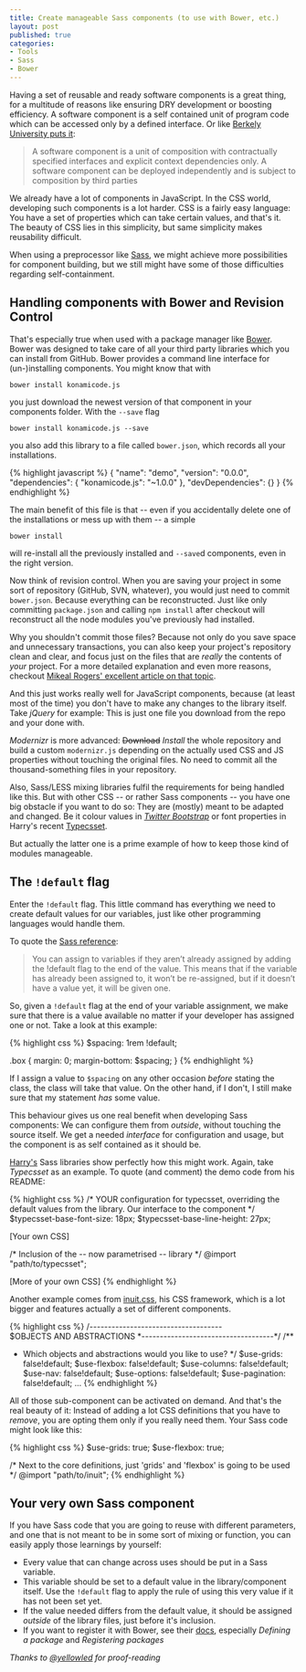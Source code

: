 ```yaml
---
title: Create manageable Sass components (to use with Bower, etc.)
layout: post
published: true
categories:
- Tools
- Sass
- Bower
---
```


Having a set of reusable and ready software components is a great thing, for a multitude of reasons like ensuring DRY development or boosting efficiency. A software component is a self contained unit of program code which can be accessed only by a defined interface. Or like [Berkely University puts it](http://www.eecs.berkeley.edu/~newton/Classes/EE290sp99/lectures/ee290aSp994_1/tsld009.htm):

> A software component is a unit of composition with contractually specified interfaces and explicit context dependencies only. A software component can be deployed independently and is subject to composition by third parties

We already have a lot of components in JavaScript. In the CSS world, developing such components is a lot harder. CSS is a fairly easy language: You have a set of properties which can take certain values, and that's it. The beauty of CSS lies in this simplicity, but same simplicity makes reusability difficult.

When using a preprocessor like [Sass](http://www.sass-lang.com), we might achieve more possibilities for component building, but we still might have some of those difficulties regarding self-containment.

## Handling components with Bower and Revision Control

That's especially true when used with a package manager like [Bower](http://bower.io). Bower was designed to take care of all your third party libraries which you can install from GitHub. Bower provides a command line interface for (un-)installing components. You might know that with 

```
bower install konamicode.js
```

you just download the newest version of that component in your components folder. With the `--save` flag

```
bower install konamicode.js --save
```

you also add this library to a file called `bower.json`, which records all your installations. 

{% highlight javascript %}
{
  "name": "demo",
  "version": "0.0.0",
  "dependencies": {
    "konamicode.js": "~1.0.0"
  },
  "devDependencies": {}
}
{% endhighlight %}

The main benefit of this file is that -- even if you accidentally delete one of the installations or mess up with them -- a simple 

```
bower install
```

will re-install all the previously installed and `--save`d components, even in the right version.

Now think of revision control. When you are saving your project in some sort of repository (GitHub, SVN, whatever), you would just need to commit `bower.json`. Because everything can be reconstructed. Just like only committing `package.json` and calling `npm install` after checkout will reconstruct all the node modules you've previously had installed.

Why you shouldn't commit those files? Because not only do you save space and unnecessary transactions, you can also keep your project's repository clean and clear, and focus just on the files that are *really* the contents of *your* project. For a more detailed explanation and even more reasons, checkout [Mikeal Rogers' excellent article on that topic](http://www.futurealoof.com/posts/nodemodules-in-git.html).

And this just works really well for JavaScript components, because (at least most of the time) you don't have to make any changes to the library itself. Take *jQuery* for example: This is just one file you download from the repo and your done with. 

*Modernizr* is more advanced: ~~Download~~ *Install* the whole repository and build a custom `modernizr.js` depending on the actually used CSS and JS properties without touching the original files. No need to commit all the thousand-something files in your repository. 

Also, Sass/LESS mixing libraries fulfil the requirements for being handled like this. But with other CSS -- or rather Sass components -- you have one big obstacle if you want to do so: They are (mostly) meant to be adapted and changed. Be it colour values in *[Twitter Bootstrap](https://github.com/jlong/sass-bootstrap)* or font properties in Harry's recent [Typecsset](https://github.com/csswizardry/typecsset). 

But actually the latter one is a prime example of how to keep those kind of modules manageable.


## The `!default` flag

Enter the `!default` flag. This little command has everything we need to create default values for our variables, just like other programming languages would handle them.

To quote the [Sass reference](http://sass-lang.com/documentation/file.SASS_REFERENCE.html#variable_defaults_):

> You can assign to variables if they aren’t already assigned by adding the !default flag to the end of the value. This means that if the variable has already been assigned to, it won’t be re-assigned, but if it doesn’t have a value yet, it will be given one.

So, given a `!default` flag at the end of your variable assignment, we make sure that there is a value available no matter if your developer has assigned one or not. Take a look at this example:

{% highlight css %}
$spacing: 	1rem !default;

.box {
  margin: 0;
  margin-bottom: $spacing;
}
{% endhighlight %}

If I assign a value to `$spacing` on any other occasion *before* stating the class, the class will take that value. On the other hand, if I don't, I still make sure that my statement *has* some value.

This behaviour gives us one real benefit when developing Sass components: We can configure them from *outside*, without touching the source itself. We get a needed *interface* for configuration and usage, but the component is as self contained as it should be.

[Harry's](http://twitter.com/csswizardry) Sass libraries show perfectly how this might work. Again, take *Typecsset* as an example. To quote (and comment) the demo code from his README:

{% highlight css %}
/* YOUR configuration for typecsset, overriding the
   default values from the library. Our interface to
   the component
 */
$typecsset-base-font-size:      18px;
$typecsset-base-line-height:    27px;

[Your own CSS]

/* Inclusion of the -- now parametrised -- library */
@import "path/to/typecsset";

[More of your own CSS]
{% endhighlight %}

Another example comes from [inuit.css](http://inuitcss.com), his CSS framework, which is a lot bigger and features actually a set of different components.

{% highlight css %}
/*------------------------------------*\
    $OBJECTS AND ABSTRACTIONS
\*------------------------------------*/
/**
 * Which objects and abstractions would you like to use?
 */
$use-grids:         false!default;
$use-flexbox:       false!default;
$use-columns:       false!default;
$use-nav:           false!default;
$use-options:       false!default;
$use-pagination:    false!default;
...
{% endhighlight %}

All of those sub-component can be activated on demand. And that's the real beauty of it: Instead of adding a lot CSS definitions that you have to *remove*, you are opting them only if you really need them. Your Sass code might look like this:

{% highlight css %}
$use-grids: true;
$use-flexbox: true;

/* Next to the core definitions, just 'grids'
   and 'flexbox' is going to be used */
@import "path/to/inuit";
{% endhighlight %}

## Your very own Sass component

If you have Sass code that you are going to reuse with different parameters, and one that is not meant to be in some sort of mixing or function, you can easily apply those learnings by yourself:

* Every value that can change across uses should be put in a Sass variable.
* This variable should be set to a default value in the library/component itself. Use the `!default` flag to apply the rule of using this very value if it has not been set yet.
* If the value needed differs from the default value, it should be assigned *outside* of the library files, just before it's inclusion.
* If you want to register it with Bower, see their [docs](http://bower.io/), especially *Defining a package* and *Registering packages*

*Thanks to [@yellowled](http://twitter.com/yellowled) for proof-reading*

